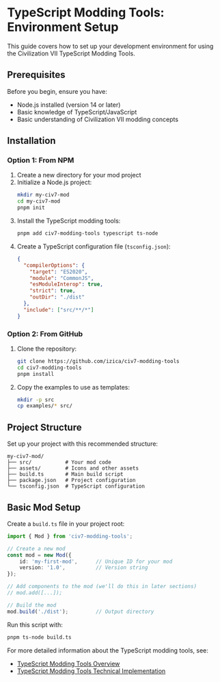 # TypeScript Modding Tools: Environment Setup

This guide covers how to set up your development environment for using the Civilization VII TypeScript Modding Tools.

## Prerequisites

Before you begin, ensure you have:
- Node.js installed (version 14 or later)
- Basic knowledge of TypeScript/JavaScript
- Basic understanding of Civilization VII modding concepts

## Installation

### Option 1: From NPM

1. Create a new directory for your mod project
2. Initialize a Node.js project:
   ```bash
   mkdir my-civ7-mod
   cd my-civ7-mod
   pnpm init
   ```
3. Install the TypeScript modding tools:
   ```bash
   pnpm add civ7-modding-tools typescript ts-node
   ```
4. Create a TypeScript configuration file (`tsconfig.json`):
   ```json
   {
     "compilerOptions": {
       "target": "ES2020",
       "module": "CommonJS",
       "esModuleInterop": true,
       "strict": true,
       "outDir": "./dist"
     },
     "include": ["src/**/*"]
   }
   ```

### Option 2: From GitHub

1. Clone the repository:
   ```bash
   git clone https://github.com/izica/civ7-modding-tools
   cd civ7-modding-tools
   pnpm install
   ```
2. Copy the examples to use as templates:
   ```bash
   mkdir -p src
   cp examples/* src/
   ```

## Project Structure

Set up your project with this recommended structure:

```
my-civ7-mod/
├── src/           # Your mod code
├── assets/        # Icons and other assets
├── build.ts       # Main build script
├── package.json   # Project configuration
└── tsconfig.json  # TypeScript configuration
```

## Basic Mod Setup

Create a `build.ts` file in your project root:

```typescript
import { Mod } from 'civ7-modding-tools';

// Create a new mod
const mod = new Mod({
    id: 'my-first-mod',      // Unique ID for your mod
    version: '1.0',          // Version string
});

// Add components to the mod (we'll do this in later sections)
// mod.add([...]);

// Build the mod
mod.build('./dist');         // Output directory
```

Run this script with:

```bash
pnpm ts-node build.ts
```

For more detailed information about the TypeScript modding tools, see:
- [TypeScript Modding Tools Overview](/guides/typescript/typescript-overview.md)
- [TypeScript Modding Tools Technical Implementation](/guides/typescript/typescript-technical.md) 